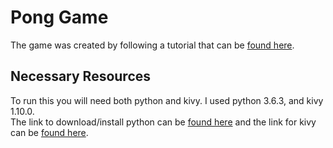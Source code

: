 # Pong Game

The game was created by following a tutorial that can be [found here](https://kivy.org/docs/tutorials/firstwidget.html).

## Necessary Resources

To run this you will need both python and kivy.  I used python 3.6.3, and kivy 1.10.0.  
The link to download/install python can be [found here](https://www.python.org/downloads/) and 
the link for kivy can be [found here](https://kivy.org/#download).